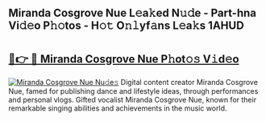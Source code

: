 ## Miranda Cosgrove Nue L𝚎a𝚔ed N𝚞𝚍e - Part-hna Vi𝚍𝚎o P𝚑𝚘tos - H𝚘𝚝 O𝚗𝚕yf𝚊ns L𝚎a𝚔s 1AHUD

# <h2><a href="http://kf77dqd.oniu.top/?m=Miranda+Cosgrove+Nue">🔗👉 🔴 Miranda Cosgrove Nue P𝚑ot𝚘𝚜 V𝚒d𝚎o</a></h2>

[![Miranda Cosgrove Nue Nu𝚍e𝚜](https://i.imgur.com/0qMVB7G.gif)](http://kf77dqd.oniu.top/?m=Miranda+Cosgrove+Nue)
Digital content creator Miranda Cosgrove Nue, famed for publishing dance and lifestyle ideas, through performances and personal vlogs. Gifted vocalist Miranda Cosgrove Nue, known for their remarkable singing abilities and achievements in the music world.  
